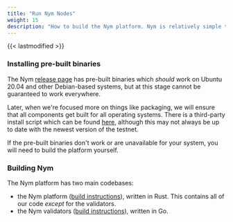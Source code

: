 ```yaml
---
title: "Run Nym Nodes"
weight: 15
description: "How to build the Nym platform. Nym is relatively simple to build and run on Mac OS X, Linux, and Windows."
---
```

{{< lastmodified >}}

### Installing pre-built binaries

The Nym [release page](https://github.com/nymtech/nym/releases) has pre-built binaries which _should_ work on Ubuntu 20.04 and other Debian-based systems, but at this stage cannot be guaranteed to work everywhere.

Later, when we're focused more on things like packaging, we will ensure that all components get built for all operating systems. There is a third-party install script which can be found [here](https://github.com/gyrusdentatus/nym_autoinstall), although this may not always be up to date with the newest version of the testnet.

If the pre-built binaries don't work or are unavailable for your system, you will need to build the platform yourself.

### Building Nym

The Nym platform has two main codebases:

- the Nym platform ([build instructions](build-nym)), written in Rust. This contains all of our code _except_ for the validators.
- the Nym validators ([build instructions](validators)), written in Go.
